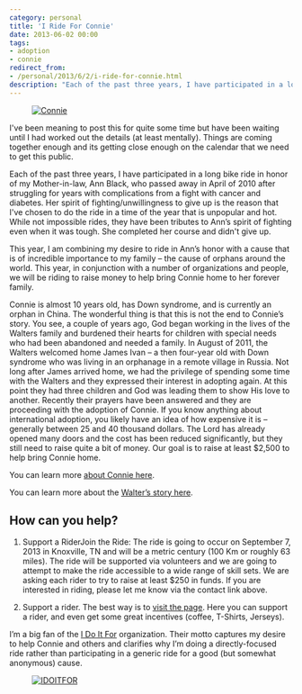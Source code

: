 ```yaml
---
category: personal
title: 'I Ride For Connie'
date: 2013-06-02 00:00
tags:
- adoption
- connie
redirect_from:
- /personal/2013/6/2/i-ride-for-connie.html
description: "Each of the past three years, I have participated in a long bike ride in honor of my Mother-in-law, Ann Black, who passed away in April of 2010 after struggling for years with complications from a fight with cancer and diabetes. Her spirit of fighting/unwillingness to give up is the reason that I've chosen to do the ride in a time of the year that is unpopular and hot. While not impossible rides, they have been tributes to Ann’s spirit of fighting even when it was tough. She completed her course and didn't give up."
---
```


<figure class="align-center" style="width: 400px">
  <a href="{{ site.url }}{{ site.baseurl }}/images/Connie.jpg"><img src="{{ site.url }}{{ site.baseurl }}/images/Connie.jpg" alt="Connie"></a>
</figure>

I've been meaning to post this for quite some time but have been waiting until I had worked out the details (at least mentally). Things are coming together enough and its getting close enough on the calendar that we need to get this public.

Each of the past three years, I have participated in a long bike ride in honor of my Mother-in-law, Ann Black, who passed away in April of 2010 after struggling for years with complications from a fight with cancer and diabetes. Her spirit of fighting/unwillingness to give up is the reason that I've chosen to do the ride in a time of the year that is unpopular and hot. While not impossible rides, they have been tributes to Ann’s spirit of fighting even when it was tough. She completed her course and didn't give up.

This year, I am combining my desire to ride in Ann’s honor with a cause that is of incredible importance to my family – the cause of orphans around the world. This year, in conjunction with a number of organizations and people, we will be riding to raise money to help bring Connie home to her forever family.

Connie is almost 10 years old, has Down syndrome, and is currently an orphan in China.  The wonderful thing is that this is not the end to Connie’s story. You see, a couple of years ago, God began working in the lives of the Walters family and burdened their hearts for children with special needs who had been abandoned and needed a family. In August of 2011, the Walters welcomed home James Ivan – a then four-year old with Down syndrome who was living in an orphanage in a remote village in Russia. Not long after James arrived home, we had the privilege of spending some time with the Walters and they expressed their interest in adopting again. At this point they had three children and God was leading them to show His love to another. Recently their prayers have been answered and they are proceeding with the adoption of Connie. If you know anything about international adoption, you likely have an idea of how expensive it is – generally between 25 and 40 thousand dollars. The Lord has already opened many doors and the cost has been reduced significantly, but they still need to raise quite a bit of money. Our goal is to raise at least $2,500 to help bring Connie home.

You can learn more [about Connie here](http://reecesrainbow.org/?s=connie).

You can learn more about the [Walter’s story here](http://www.wonderfullymadebyhim.blogspot.com/).

## How can you help?

1. Support a RiderJoin the Ride: The ride is going to occur on September 7, 2013 in Knoxville, TN and will be a metric century (100 Km or roughly 63 miles). The ride will be supported via volunteers and we are going to attempt to make the ride accessible to a wide range of skill sets. We are asking each rider to try to raise at least $250 in funds. If you are interested in riding, please let me know via the contact link above.

2. Support a rider. The best way is to [visit the page](http://idoitfor.org/connie). Here you can support a rider, and even get some great incentives (coffee, T-Shirts, Jerseys).

I’m a big fan of the [I Do It For](http://idoitfor.org) organization. Their motto captures my desire to help Connie and others and clarifies why I’m doing a directly-focused ride rather than participating in a generic ride for a good (but somewhat anonymous) cause.

<figure class="align-center">
  <a href="{{ site.url }}{{ site.baseurl }}/images/notadiasease.jpg"><img src="{{ site.url }}{{ site.baseurl }}/images/notadiasease.jpg" alt="IDOITFOR"></a>
</figure>